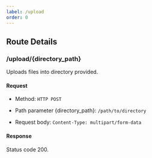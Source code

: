```yaml
---
label: /upload
order: 0
---
```


## Route Details

### /upload/\{directory_path\}

Uploads files into directory provided.

#### Request

- Method: `HTTP POST`

- Path parameter \{directory_path\}: `/path/to/directory`

- Request body: `Content-Type: multipart/form-data`

#### Response

Status code 200.
